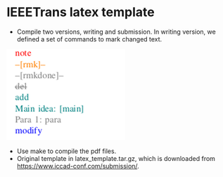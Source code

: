 
# IEEETrans latex template


- Compile two versions, writing and submission. In writing version, we defined a set of commands to mark changed text. 

![commands](cmd.png)


- Use make to compile the pdf files.
- Original template in latex_template.tar.gz, which is downloaded from https://www.iccad-conf.com/submission/.

